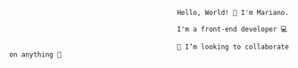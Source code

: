                                              Hello, World! 👋 I'm Mariano.

                                              I'm a front-end developer 💻

                                              🔭 I’m looking to collaborate on anything 🎉






